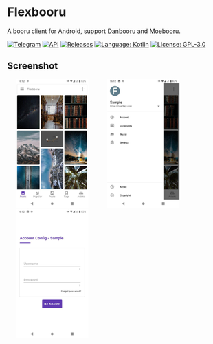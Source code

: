 # Flexbooru
A booru client for Android, support [Danbooru](https://github.com/r888888888/danbooru) and [Moebooru](https://github.com/moebooru/moebooru).


[![Telegram](https://img.shields.io/badge/chat-Telegram-blue.svg)](https://t.me/flexbooru)
[![API](https://img.shields.io/badge/API-23%2B-brightgreen.svg?style=flat)](https://android-arsenal.com/api?level=23)
[![Releases](https://img.shields.io/github/downloads/flexbooru/flexbooru/total.svg)](https://github.com/flexbooru/flexbooru/releases)
[![Language: Kotlin](https://img.shields.io/github/languages/top/flexbooru/flexbooru.svg)](https://github.com/flexbooru/flexbooru/search?l=kotlin)
[![License: GPL-3.0](https://img.shields.io/badge/license-GPL--3.0-orange.svg)](https://www.gnu.org/licenses/gpl-3.0)

## Screenshot
<img src="art/screenshot_01.jpg" height="300" hspace="20"> <img src="art/screenshot_02.jpg" height="300" hspace="20"> <img src="art/screenshot_03.jpg" height="300" hspace="20">
